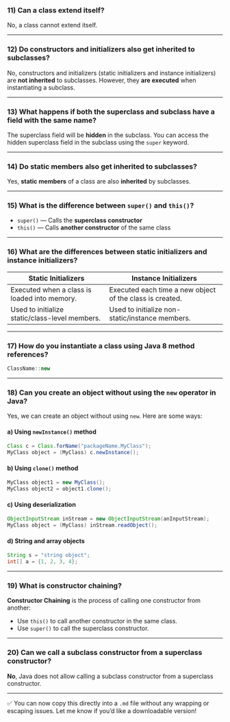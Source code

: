 ### 11) Can a class extend itself?

No, a class cannot extend itself.

---

### 12) Do constructors and initializers also get inherited to subclasses?

No, constructors and initializers (static initializers and instance initializers) are **not inherited** to subclasses.
However, they **are executed** when instantiating a subclass.

---

### 13) What happens if both the superclass and subclass have a field with the same name?

The superclass field will be **hidden** in the subclass.
You can access the hidden superclass field in the subclass using the `super` keyword.

---

### 14) Do static members also get inherited to subclasses?

Yes, **static members** of a class are also **inherited** by subclasses.

---

### 15) What is the difference between `super()` and `this()`?

* `super()` — Calls the **superclass constructor**
* `this()` — Calls **another constructor** of the same class

---

### 16) What are the differences between static initializers and instance initializers?

| Static Initializers                            | Instance Initializers                                    |
| ---------------------------------------------- | -------------------------------------------------------- |
| Executed when a class is loaded into memory.   | Executed each time a new object of the class is created. |
| Used to initialize static/class-level members. | Used to initialize non-static/instance members.          |

---

### 17) How do you instantiate a class using Java 8 method references?

```java
ClassName::new
```

---

### 18) Can you create an object without using the `new` operator in Java?

Yes, we can create an object without using `new`. Here are some ways:

#### a) Using `newInstance()` method

```java
Class c = Class.forName("packageName.MyClass");
MyClass object = (MyClass) c.newInstance();
```

#### b) Using `clone()` method

```java
MyClass object1 = new MyClass();
MyClass object2 = object1.clone();
```

#### c) Using deserialization

```java
ObjectInputStream inStream = new ObjectInputStream(anInputStream);
MyClass object = (MyClass) inStream.readObject();
```

#### d) String and array objects

```java
String s = "string object";
int[] a = {1, 2, 3, 4};
```

---

### 19) What is constructor chaining?

**Constructor Chaining** is the process of calling one constructor from another:

* Use `this()` to call another constructor in the same class.
* Use `super()` to call the superclass constructor.

---

### 20) Can we call a subclass constructor from a superclass constructor?

**No**, Java does not allow calling a subclass constructor from a superclass constructor.

---

✅ You can now copy this directly into a `.md` file without any wrapping or escaping issues. Let me know if you’d like a downloadable version!

